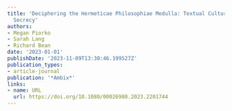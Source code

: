 ```yaml
---
title: 'Deciphering the Hermeticae Philosophiae Medulla: Textual Cultures of Alchemical
  Secrecy'
authors:
- Megan Piorko
- Sarah Lang
- Richard Bean
date: '2023-01-01'
publishDate: '2023-11-09T13:30:46.199527Z'
publication_types:
- article-journal
publication: '*Ambix*'
links:
- name: URL
  url: https://doi.org/10.1080/00026980.2023.2201744
---
```

